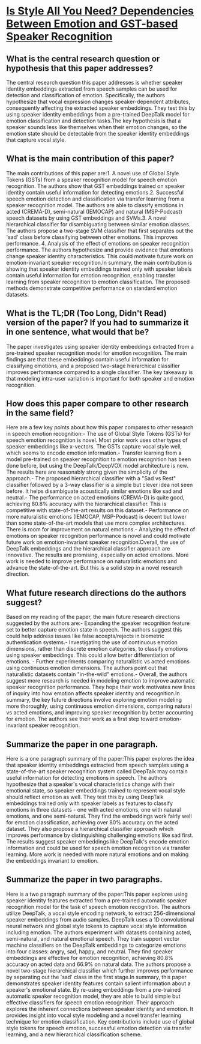 # [Is Style All You Need? Dependencies Between Emotion and GST-based   Speaker Recognition](https://arxiv.org/abs/2211.08213)

## What is the central research question or hypothesis that this paper addresses?

The central research question this paper addresses is whether speaker identity embeddings extracted from speech samples can be used for detection and classification of emotion. Specifically, the authors hypothesize that vocal expression changes speaker-dependent attributes, consequently affecting the extracted speaker embeddings. They test this by using speaker identity embeddings from a pre-trained DeepTalk model for emotion classification and detection tasks.The key hypothesis is that a speaker sounds less like themselves when their emotion changes, so the emotion state should be detectable from the speaker identity embeddings that capture vocal style.


## What is the main contribution of this paper?

The main contributions of this paper are:1. A novel use of Global Style Tokens (GSTs) from a speaker recognition model for speech emotion recognition. The authors show that GST embeddings trained on speaker identity contain useful information for detecting emotions.2. Successful speech emotion detection and classification via transfer learning from a speaker recognition model. The authors are able to classify emotions in acted (CREMA-D), semi-natural (IEMOCAP) and natural (MSP-Podcast) speech datasets by using GST embeddings and SVMs.3. A novel hierarchical classifier for disambiguating between similar emotion classes. The authors propose a two-stage SVM classifier that first separates out the 'sad' class before classifying between other emotions. This improves performance. 4. Analysis of the effect of emotions on speaker recognition performance. The authors hypothesize and provide evidence that emotions change speaker identity characteristics. This could motivate future work on emotion-invariant speaker recognition.In summary, the main contribution is showing that speaker identity embeddings trained only with speaker labels contain useful information for emotion recognition, enabling transfer learning from speaker recognition to emotion classification. The proposed methods demonstrate competitive performance on standard emotion datasets.


## What is the TL;DR (Too Long, Didn't Read) version of the paper? If you had to summarize it in one sentence, what would that be?

The paper investigates using speaker identity embeddings extracted from a pre-trained speaker recognition model for emotion recognition. The main findings are that these embeddings contain useful information for classifying emotions, and a proposed two-stage hierarchical classifier improves performance compared to a single classifier. The key takeaway is that modeling intra-user variation is important for both speaker and emotion recognition.


## How does this paper compare to other research in the same field?

Here are a few key points about how this paper compares to other research in speech emotion recognition:- The use of Global Style Tokens (GSTs) for speech emotion recognition is novel. Most prior work uses other types of speaker embeddings like x-vectors. The GSTs capture vocal style well, which seems to encode emotion information.- Transfer learning from a model pre-trained on speaker recognition to emotion recognition has been done before, but using the DeepTalk/DeepVOX model architecture is new. The results here are reasonably strong given the simplicity of the approach.- The proposed hierarchical classifier with a "Sad vs Rest" classifier followed by a 3-way classifier is a simple but clever idea not seen before. It helps disambiguate acoustically similar emotions like sad and neutral.- The performance on acted emotions (CREMA-D) is quite good, achieving 80.8% accuracy with the hierarchical classifier. This is competitive with state-of-the-art results on this dataset.- Performance on more naturalistic emotions (IEMOCAP, MSP-Podcast) is decent but lower than some state-of-the-art models that use more complex architectures. There is room for improvement on natural emotions.- Analyzing the effect of emotions on speaker recognition performance is novel and could motivate future work on emotion-invariant speaker recognition.Overall, the use of DeepTalk embeddings and the hierarchical classifier approach are innovative. The results are promising, especially on acted emotions. More work is needed to improve performance on naturalistic emotions and advance the state-of-the-art. But this is a solid step in a novel research direction.


## What future research directions do the authors suggest?

Based on my reading of the paper, the main future research directions suggested by the authors are:- Expanding the speaker recognition feature set to better capture emotion state in speech. The authors suggest this could help address issues like false accepts/rejects in biometric authentication systems.- Investigating the use of continuous emotion dimensions, rather than discrete emotion categories, to classify emotions using speaker embeddings. This could allow better differentiation of emotions. - Further experiments comparing naturalistic vs acted emotions using continuous emotion dimensions. The authors point out that naturalistic datasets contain "in-the-wild" emotions.- Overall, the authors suggest more research is needed in modeling emotion to improve automatic speaker recognition performance. They hope their work motivates new lines of inquiry into how emotion affects speaker identity and recognition.In summary, the key future directions involve exploring emotion modeling more thoroughly, using continuous emotion dimensions, comparing natural vs acted emotions, and improving speaker recognition by better accounting for emotion. The authors see their work as a first step toward emotion-invariant speaker recognition.


## Summarize the paper in one paragraph.

Here is a one paragraph summary of the paper:This paper explores the idea that speaker identity embeddings extracted from speech samples using a state-of-the-art speaker recognition system called DeepTalk may contain useful information for detecting emotions in speech. The authors hypothesize that a speaker's vocal characteristics change with their emotional state, so speaker embeddings trained to represent vocal style should reflect emotion as well. They test this by using DeepTalk embeddings trained only with speaker labels as features to classify emotions in three datasets - one with acted emotions, one with natural emotions, and one semi-natural. They find the embeddings work fairly well for emotion classification, achieving over 80% accuracy on the acted dataset. They also propose a hierarchical classifier approach which improves performance by distinguishing challenging emotions like sad first. The results suggest speaker embeddings like DeepTalk's encode emotion information and could be used for speech emotion recognition via transfer learning. More work is needed with more natural emotions and on making the embeddings invariant to emotion.


## Summarize the paper in two paragraphs.

Here is a two paragraph summary of the paper:This paper explores using speaker identity features extracted from a pre-trained automatic speaker recognition model for the task of speech emotion recognition. The authors utilize DeepTalk, a vocal style encoding network, to extract 256-dimensional speaker embeddings from audio samples. DeepTalk uses a 1D convolutional neural network and global style tokens to capture vocal style information including emotion. The authors experiment with datasets containing acted, semi-natural, and natural emotional speech. They train support vector machine classifiers on the DeepTalk embeddings to categorize emotions into four classes: angry, sad, happy, and neutral. They find speaker embeddings are effective for emotion recognition, achieving 80.8% accuracy on acted data and 66.9% on natural data. The authors propose a novel two-stage hierarchical classifier which further improves performance by separating out the 'sad' class in the first stage.In summary, this paper demonstrates speaker identity features contain salient information about a speaker's emotional state. By re-using embeddings from a pre-trained automatic speaker recognition model, they are able to build simple but effective classifiers for speech emotion recognition. Their approach explores the inherent connections between speaker identity and emotion. It provides insight into vocal style modeling and a novel transfer learning technique for emotion classification. Key contributions include use of global style tokens for speech emotion, successful emotion detection via transfer learning, and a new hierarchical classification scheme.
